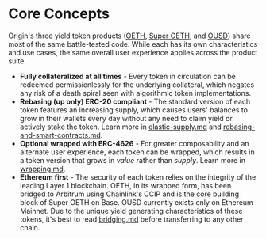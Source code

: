 # Core Concepts

Origin's three yield token products ([OETH](../../protocol/oeth/), [Super OETH](../../protocol/super-oeth/), and [OUSD](../../protocol/ousd/)) share most of the same battle-tested code. While each has its own characteristics and use cases, the same overall user experience applies across the product suite.

* **Fully collateralized at all times** - Every token in circulation can be redeemed permissionlessly for the underlying collateral, which negates any risk of a death spiral seen with algorithmic token implementations.
* **Rebasing (up only) ERC-20 compliant** - The standard version of each token features an increasing supply, which causes users' balances to grow in their wallets every day without any need to claim yield or actively stake the token. Learn more in [elastic-supply.md](elastic-supply.md "mention") and [rebasing-and-smart-contracts.md](rebasing-and-smart-contracts.md "mention").
* **Optional wrapped with ERC-4626** - For greater composability and an alternate user experience, each token can be wrapped, which results in a token version that grows in _value_ rather than _supply_. Learn more in [wrapping.md](wrapping.md "mention").
* **Ethereum first** - The security of each token relies on the integrity of the leading Layer 1 blockchain. OETH, in its wrapped form, has been bridged to Arbitrum using Chainlink's CCIP and is the core building block of Super OETH on Base. OUSD currently exists only on Ethereum Mainnet. Due to the unique yield generating characteristics of these tokens, it's best to read [bridging.md](bridging.md "mention") before transferring to any other chain.

